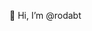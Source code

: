 👋 Hi, I’m @rodabt

<!---
rodabt/rodabt is a ✨ special ✨ repository because its `README.md` (this file) appears on your GitHub profile.
You can click the Preview link to take a look at your changes.
--->
